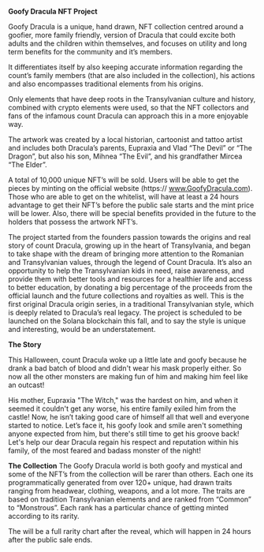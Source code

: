 **Goofy Dracula NFT Project**

Goofy Dracula is a unique, hand drawn, NFT collection centred around a goofier, more family friendly, version of Dracula that could excite both adults and the children within themselves, and focuses on utility and long term benefits for the community and it’s members.

It differentiates itself by also keeping accurate information regarding the count’s family members (that are also included in the collection), his actions and also encompasses traditional elements from his origins.

Only elements that have deep roots in the Transylvanian culture and history, combined with crypto elements were used, so that the NFT collectors and fans of the infamous count Dracula can approach this in a more enjoyable way.

The artwork was created by a local historian, cartoonist and tattoo artist and includes both Dracula’s parents, Eupraxia and Vlad “The Devil” or “The Dragon”, but also his son, Mihnea “The Evil”, and his grandfather Mircea “The Elder”.

A total of 10,000 unique NFT’s will be sold. Users will be able to get the pieces by minting on the official website (https:// www.GoofyDracula.com). Those who are able to get on the whitelist, will have at least a 24 hours advantage to get their NFT’s before the public sale starts and the mint price will be lower.
Also, there will be special benefits provided in the future to the holders that possess the artwork NFT’s.


The project started from the founders passion towards the origins and real story of count Dracula, growing up in the heart of Transylvania, and began to take shape with the
dream of bringing more attention to the Romanian and Transylvanian values, through the legend of Count Dracula. It’s also an opportunity to help the Transylvanian kids in need, raise awareness, and provide them with better tools and resources for a healthier life and access to better education, by donating a big percentage of the proceeds from the official launch and the future collections and royalties as well. This is the first original Dracula origin series, in a traditional Transylvanian style, which is deeply related
to Dracula’s real legacy. The project is scheduled to be launched on the Solana blockchain this fall, and to say the style is unique and interesting, would be an understatement.

**The Story**

This Halloween, count Dracula woke up a little late and goofy because he drank a bad batch of blood and didn't wear his mask properly either. So now all the other monsters are making fun of him and making him feel like an outcast!

His mother, Eupraxia "The Witch," was the hardest on him, and when it seemed it couldn't get any worse, his entire family exiled him from the castle! Now, he isn’t taking good care of himself all that well and everyone started to notice. Let’s face it, his goofy look and smile aren't something anyone expected from him, but there's still time to get his groove back! Let's help our dear Dracula regain his respect and reputation within his family, of the most feared and badass monster of the night!


**The Collection**
The Goofy Dracula world is both goofy and mystical and some of the NFT’s from the collection will be rarer than others. Each one its programmatically generated
from over 120+ unique, had drawn traits ranging from headwear, clothing, weapons, and a lot more. The traits are based on tradition Transylvanian elements and are
ranked from “Common” to “Monstrous”. Each rank has a particular chance of getting minted according to its rarity.


The will be a full rarity chart after the reveal, which will happen in 24 hours after the public sale ends.
